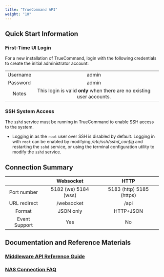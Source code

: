 ```yaml
---
title: "TrueCommand API"
weight: "10"
---
```


## Quick Start Information

### First-Time UI Login
For a new installation of TrueCommand, login with the following credentials to create the initial administrator account:

|  |  |  |
|:---:|:---:|:---:|
| Username | admin | |
| Password | admin | |
| Notes | This login is valid **only** when there are no existing user accounts. | |

### SSH System Access
The `sshd` service must be running in TrueCommand to enable SSH access to the system.

* Logging in as the `root` user over SSH is disabled by default. Logging in with `root` can be enabled by modifying */etc/ssh/sshd_config* and restarting the `sshd` service, or using the terminal configuration utility to modify the `sshd` service.

## Connection Summary
|  | Websocket | HTTP |
|:---:|:---:|:---:|
| Port number| 5182 (ws) 5184 (wss) | 5183 (http) 5185 (https) |
| URL redirect | /websocket | /api |
|Format | JSON only | HTTP+JSON |
|Event Support| Yes | No |

## Documentation and Reference Materials
### [Middleware API Reference Guide](calls/)
### [NAS Connection FAQ](faq/)
